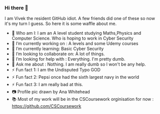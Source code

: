 ### Hi there 👋

I am Vivek the resident GitHub idiot. A few friends did one of these so now it's my turn I guess. So here it is some waffle about me.

- 🔎 Who am I: I am an A level student studying Maths,Physics and Computer Science. Who is hoping to work in Cyber Security
- 🔭 I’m currently working on : A levels and some Udemy courses
- 🌱 I’m currently learning: Basic Cyber Security
- 👯 I’m looking to collaborate on:  A lot of things.
- 🤔 I’m looking for help with : Everything. I'm pretty dumb.
- 💬 Ask me about : Nothing. I am really dumb so I won't be any help.
- ⚡ Fun fact 1: I am the Undisputed Typo GOD
- ⚡ Fun fact 2: Pepsi once had the sixth largest navy in the world
- ⚡ Fun fact 3: I am really bad at this. 
- 📷 Profile pic drawn by Ana Whitehead
- 📚 Most of my work will be in the CSCoursework orginisation for now : https://github.com/CSCoursework

